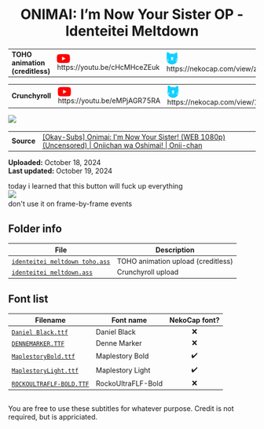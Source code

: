 
<h1 align='center'>ONIMAI: I’m Now Your Sister OP - Identeitei Meltdown</h1>


<table align='center'>
    <tr>
        <td> <b>TOHO animation (creditless)</b> </td>
        <td> <img src='../.img/youtube.svg' alt='YouTube' width=27 align='center'> &nbsp https://youtu.be/cHcMHceZEuk </td>
        <td> <img src='../.img/nekocap.svg' alt='NekoCap' width=23 align='center'> &nbsp https://nekocap.com/view/zS9TJC1sqf </td>
    </tr>
</table>
<table align='center'>
    <tr>
        <td> <b>Crunchyroll</b> </td>
        <td> <img src='../.img/youtube.svg' alt='YouTube' width=27 align='center'> &nbsp https://youtu.be/eMPjAGR75RA </td>
        <td> <img src='../.img/nekocap.svg' alt='NekoCap' width=23 align='center'> &nbsp https://nekocap.com/view/1GXHfAbAWJ </td>
    </tr>
</table>

[![](./preview.webp)](https://www.youtube.com/watch?v=cHcMHceZEuk&nekocap=zS9TJC1sqf)

<table align='center'>
    <tr>
        <!-- Source -->
        <td><b>Source</b></td>
        <!--  [[Okay-Subs] Onimai: I'm Now Your Sister! (WEB 1080p) (Uncensored) | Oniichan wa Oshimai! | Onii-chan](https://nyaa.si/view/1654825) -->
        <td><a href="https://nyaa.si/view/1654825">[Okay-Subs] Onimai: I'm Now Your Sister! (WEB 1080p) (Uncensored) | Oniichan wa Oshimai! | Onii-chan</a></td>
    </tr>
</table>

**Uploaded:** October 18, 2024  
**Last updated:** October 19, 2024

<!-- Description goes here -->
today i learned that this button will fuck up everything  
![](./20241018132734_aegisub.png)  
don't use it on frame-by-frame events

## Folder info

| File | Description |
| ---- | ----------- |
[`identeitei meltdown toho.ass`](identeitei%20meltdown%20toho.ass) | TOHO animation upload (creditless) |
[`identeitei meltdown.ass`](identeitei%20meltdown.ass) | Crunchyroll upload |

## Font list

| Filename | Font name | NekoCap font? |
| ---- | ---- | :--: |
 [`Daniel Black.ttf`](./fonts/Daniel%20Black.ttf) | Daniel Black | ❌ |
 [`DENNEMARKER.TTF`](./fonts/DENNEMARKER.TTF) | Denne Marker | ❌ |
 [`MaplestoryBold.ttf`](https://github.com/abrokecube/subtitles-fonts/tree/main/NekoCap%20fonts/MaplestoryBold.ttf) | Maplestory Bold | ✔️ |
 [`MaplestoryLight.ttf`](https://github.com/abrokecube/subtitles-fonts/tree/main/NekoCap%20fonts/MaplestoryLight.ttf) | Maplestory Light | ✔️ |
 [`ROCKOULTRAFLF-BOLD.TTF`](./fonts/ROCKOULTRAFLF-BOLD.TTF) | RockoUltraFLF-Bold | ❌ |

<!-- Permissions -->
## 
You are free to use these subtitles for whatever purpose. Credit is not required, but is appriciated.
